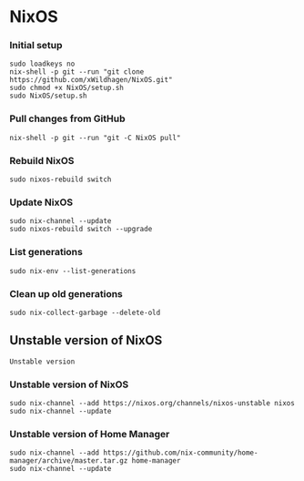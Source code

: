 # NixOS

### Initial setup

```
sudo loadkeys no
nix-shell -p git --run "git clone https://github.com/xWildhagen/NixOS.git"
sudo chmod +x NixOS/setup.sh
sudo NixOS/setup.sh
```

### Pull changes from GitHub

```
nix-shell -p git --run "git -C NixOS pull"
```

### Rebuild NixOS

```
sudo nixos-rebuild switch
```

### Update NixOS

```
sudo nix-channel --update
sudo nixos-rebuild switch --upgrade
```

### List generations

```
sudo nix-env --list-generations
```

### Clean up old generations

```
sudo nix-collect-garbage --delete-old
```

## Unstable version of NixOS

```
Unstable version
```

### Unstable version of NixOS

```
sudo nix-channel --add https://nixos.org/channels/nixos-unstable nixos
sudo nix-channel --update
```

### Unstable version of Home Manager

```
sudo nix-channel --add https://github.com/nix-community/home-manager/archive/master.tar.gz home-manager
sudo nix-channel --update
```
